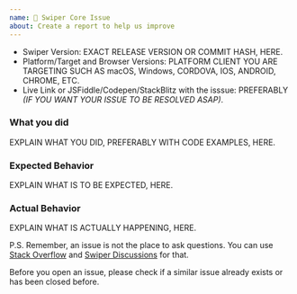 ```yaml
---
name: 🐞 Swiper Core Issue
about: Create a report to help us improve
---
```


<!--

Do you want to ask a question? Are you looking for support? Stack Overflow (http://stackoverflow.com/questions/tagged/swiper) and Swiper Discussions (https://github.com/nolimits4web/swiper/discussions) is the best place for getting support

-->

- Swiper Version: EXACT RELEASE VERSION OR COMMIT HASH, HERE.
- Platform/Target and Browser Versions: PLATFORM CLIENT YOU ARE TARGETING SUCH AS macOS, Windows, CORDOVA, IOS, ANDROID, CHROME, ETC.
- Live Link or JSFiddle/Codepen/StackBlitz with the isssue: PREFERABLY _(IF YOU WANT YOUR ISSUE TO BE RESOLVED ASAP)_.

### What you did

EXPLAIN WHAT YOU DID, PREFERABLY WITH CODE EXAMPLES, HERE.

### Expected Behavior

EXPLAIN WHAT IS TO BE EXPECTED, HERE.

### Actual Behavior

EXPLAIN WHAT IS ACTUALLY HAPPENING, HERE.

P.S. Remember, an issue is not the place to ask questions. You can use [Stack Overflow](http://stackoverflow.com/questions/tagged/swiper) and [Swiper Discussions](https://github.com/nolimits4web/swiper/discussions) for that.

Before you open an issue, please check if a similar issue already exists or has been closed before.

